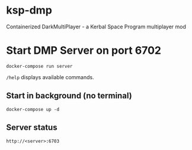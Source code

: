 # ksp-dmp
Containerized DarkMultiPlayer - a Kerbal Space Program multiplayer mod

# Start DMP Server on port 6702
`docker-compose run server`

`/help` displays available commands.

## Start in background (no terminal)
`docker-compose up -d`

## Server status
`http://<server>:6703`
